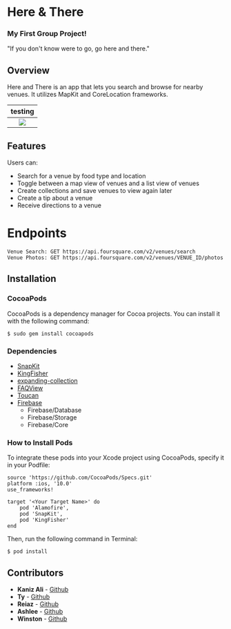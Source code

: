 # Here & There
### My First Group Project!

"If you don't know were to go, go here and there."

## Overview
Here and There is an app that lets you search and browse for nearby venues. It utilizes MapKit and CoreLocation frameworks.

|testing|
|:-------------:|
|<img src=https://media.giphy.com/media/26DNdoCeEaDUQiqty/giphy.gif>|


## Features
Users can: 
- Search for a venue by food type and location
- Toggle between a map view of venues and a list view of venues
- Create collections and save venues to view again later
- Create a tip  about a venue
- Receive directions to a venue
    
# Endpoints

    Venue Search: GET https://api.foursquare.com/v2/venues/search
    Venue Photos: GET https://api.foursquare.com/v2/venues/VENUE_ID/photos
    
    
## Installation

### CocoaPods
CocoaPods is a dependency manager for Cocoa projects. You can install it with the following command:

`$ sudo gem install cocoapods`

### Dependencies
- [SnapKit](http://snapkit.io/docs)
- [KingFisher](https://github.com/onevcat/Kingfisher)
- [expanding-collection](https://github.com/Ramotion/expanding-collection)
- [FAQView](https://github.com/mukeshthawani/FAQView)
- [Toucan](https://github.com/gavinbunney/Toucan)
- [Firebase](https://firebase.google.com)
	- Firebase/Database
	- Firebase/Storage
	- Firebase/Core

### How to Install Pods
To integrate these pods into your Xcode project using CocoaPods, specify it in your Podfile:

```
source 'https://github.com/CocoaPods/Specs.git'
platform :ios, '10.0'
use_frameworks!

target '<Your Target Name>' do
    pod 'Alamofire',
    pod 'SnapKit',
    pod 'KingFisher'
end
```

Then, run the following command in Terminal:

`$ pod install`

## Contributors 
* **Kaniz Ali** - [Github](https://github.com/knzknz)
* **Ty** - [Github]()
* **Reiaz** - [Github]()
* **Ashlee** - [Github]()
* **Winston** - [Github]()
    

